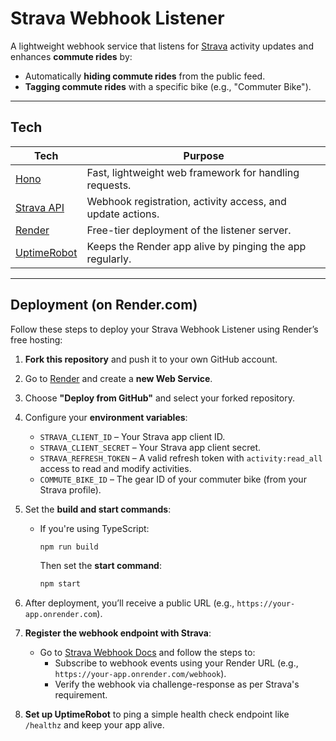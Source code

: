 # Strava Webhook Listener

A lightweight webhook service that listens for [Strava](https://www.strava.com/) activity updates and enhances **commute rides** by:

- Automatically **hiding commute rides** from the public feed.
- **Tagging commute rides** with a specific bike (e.g., "Commuter Bike").

---

## Tech

| Tech                                         | Purpose                                                    |
| -------------------------------------------- | ---------------------------------------------------------- |
| [Hono](https://hono.dev/)                    | Fast, lightweight web framework for handling requests.     |
| [Strava API](https://developers.strava.com/) | Webhook registration, activity access, and update actions. |
| [Render](https://render.com/)                | Free-tier deployment of the listener server.               |
| [UptimeRobot](https://uptimerobot.com/)      | Keeps the Render app alive by pinging the app regularly.   |

---

## Deployment (on Render.com)

Follow these steps to deploy your Strava Webhook Listener using Render’s free hosting:

1. **Fork this repository** and push it to your own GitHub account.

2. Go to [Render](https://render.com/) and create a **new Web Service**.

3. Choose **"Deploy from GitHub"** and select your forked repository.

4. Configure your **environment variables**:

   - `STRAVA_CLIENT_ID` – Your Strava app client ID.
   - `STRAVA_CLIENT_SECRET` – Your Strava app client secret.
   - `STRAVA_REFRESH_TOKEN` – A valid refresh token with `activity:read_all` access to read and modify activities.
   - `COMMUTE_BIKE_ID` – The gear ID of your commuter bike (from your Strava profile).

5. Set the **build and start commands**:

   - If you're using TypeScript:
     ```bash
     npm run build
     ```
     Then set the **start command**:
     ```bash
     npm start
     ```

6. After deployment, you’ll receive a public URL (e.g., `https://your-app.onrender.com`).

7. **Register the webhook endpoint with Strava**:

   - Go to [Strava Webhook Docs](https://developers.strava.com/docs/webhooks/) and follow the steps to:
     - Subscribe to webhook events using your Render URL (e.g., `https://your-app.onrender.com/webhook`).
     - Verify the webhook via challenge-response as per Strava's requirement.

8. **Set up UptimeRobot** to ping a simple health check endpoint like `/healthz` and keep your app alive.
